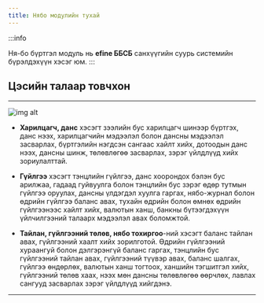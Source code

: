 ```yaml
---
title: Нябо модулийн тухай
---
```


:::info

Ня-бо бүртгэл модуль нь **efine ББСБ** санхүүгийн суурь системийн бүрэлдэхүүн хэсэг юм.
:::

## Цэсийн талаар товчхон
---
![img alt](/img/image-6.png)
>
- **Харилцагч, данс**  хэсэгт  зээлийн бус харилцагч шинээр бүртгэх, данс нээх, харилцагчийн мэдээлэл болон дансны мэдээлэл засварлах, бүртгэлийн нэгдсэн сангаас хайлт хийх, дотоодын данс нээх, дансны шинж, төлөвлөгөө засварлах, зэрэг үйлдлүүд хийх зориулалттай.
>
- **Гүйлгээ** хэсэгт тэнцлийн гүйлгээ, данс хоорондох бэлэн бус арилжаа, гадаад гуйвуулга болон тэнцлийн бус зэрэг өдөр тутмын гүйлгээ оруулах, дансны үлдэгдэл хуулга гаргах, нябо-журнал болон өдрийн гүйлгээ баланс авах, тухайн өдрийн болон өмнөх өдрийн гүйлгээнээс хайлт хийх, валютын ханш, банкны бүтээгдэхүүн үйлчилгээний талаарх мэдээлэл авах боломжтой.
>
- **Тайлан, гүйлгээний төлөв, нябо тохиргоо**-ний хэсэгт баланс тайлан авах, гүйлгээний хаалт хийх зорилготой. Өдрийн гүйлгээний хураангуй болон дэлгэрэнгүй баланс гаргах, тэнцлийн бус гүйлгээний тайлан авах, гүйлгээний түүвэр авах, баланс шалгах, гүйлгээ өндөрлөх, валютын ханш тогтоох, ханшийн тэгшитгэл хийх, гүйлгээний төлөв хаах, нээх мөн дансны төлөвлөгөө өөрчлөх, лавлах сангууд засварлах зэрэг үйлдлүүд хийгдэнэ.

---
